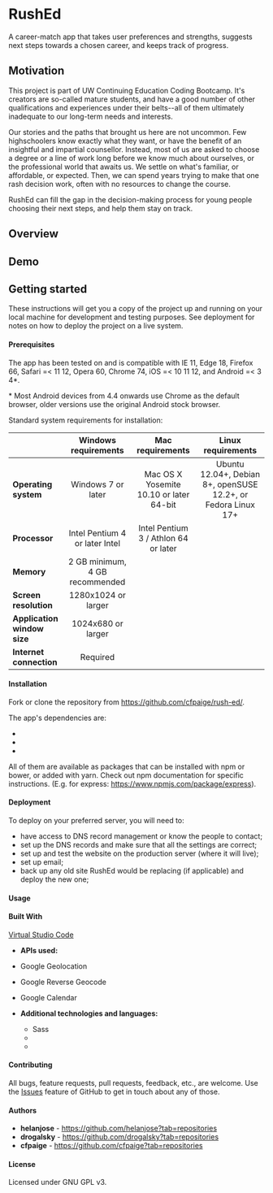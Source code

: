 # RushEd
A career-match app that takes user preferences and strengths, suggests next steps towards a chosen career, and keeps track of progress.

## Motivation

This project is part of UW Continuing Education Coding Bootcamp. It's creators are so-called mature students, and have a good number of other qualifications and experiences under their belts--all of them ultimately inadequate to our long-term needs and interests.

Our stories and the paths that brought us here are not uncommon. Few highschoolers know exactly what they want, or have the benefit of an insightful and impartial counsellor. Instead, most of us are asked to choose a degree or a line of work long before we know much about ourselves, or the professional world that awaits us. We settle on what's familiar, or affordable, or expected. Then, we can spend years trying to make that one rash decision work, often with no resources to change the course.

RushEd can fill the gap in the decision-making process for young people choosing their next steps, and help them stay on track.

## Overview

## Demo

## Getting started

These instructions will get you a copy of the project up and running on your local machine for development and testing purposes. See deployment for notes on how to deploy the project on a live system.

#### Prerequisites

The app has been tested on and is compatible with IE 11, Edge 18, Firefox 66, Safari =< 11 12, Opera 60, Chrome 74, iOS =< 10 11 12, and Android =< 3 4*.

\* Most Android devices from 4.4 onwards use Chrome as the default browser, older versions use the original Android stock browser.

Standard system requirements for installation:

|  | Windows requirements | Mac requirements | Linux requirements |
|:---|:---:|:---:|:---:|
|**Operating system**|Windows 7 or later|Mac OS X Yosemite 10.10 or later 64-bit|Ubuntu 12.04+, Debian 8+, openSUSE 12.2+, or Fedora Linux 17+|
|**Processor**|Intel Pentium 4 or later	Intel|Intel Pentium 3 / Athlon 64 or later|
|**Memory**|2 GB minimum, 4 GB recommended|
|**Screen resolution**|1280x1024 or larger|
|**Application window size**|1024x680 or larger|
|**Internet connection**|Required|

#### Installation

Fork or clone the repository from https://github.com/cfpaige/rush-ed/.

The app's dependencies are:

* 
* 
* 

All of them are available as packages that can be installed with npm or bower, or added with yarn. Check out npm documentation for specific instructions. (E.g. for express: https://www.npmjs.com/package/express).

#### Deployment

To deploy on your preferred server, you will need to:
- have access to DNS record management or know the people to contact;
- set up the DNS records and make sure that all the settings are correct;
- set up and test the website on the production server (where it will live);
- set up email;
- back up any old site RushEd would be replacing (if applicable) and deploy the new one;

#### Usage

#### Built With 

[Virtual Studio Code](https://code.visualstudio.com/)

 - **APIs used:** 

  - Google Geolocation
  - Google Reverse Geocode
  - Google Calendar

- **Additional technologies and languages:**
  - Sass
  - 
  - 

#### Contributing

All bugs, feature requests, pull requests, feedback, etc., are welcome. Use the [Issues](https://github.com/cfpaige/rush-ed/issues) feature of GitHub to get in touch about any of those.

#### Authors

- **helanjose** - https://github.com/helanjose?tab=repositories
- **drogalsky** - https://github.com/drogalsky?tab=repositories
- **cfpaige** - https://github.com/cfpaige?tab=repositories

#### License

Licensed under GNU GPL v3.

